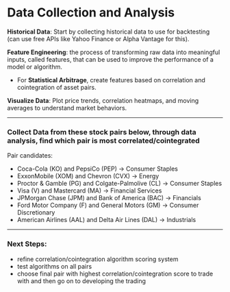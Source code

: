 # **Data Collection and Analysis** #
**Historical Data**: Start by collecting historical data to use for backtesting (can use free APIs like Yahoo Finance or Alpha Vantage for this).

**Feature Engineering**: the process of transforming raw data into meaningful inputs, called features, that can be used to improve the performance of a model or algorithm.
- For **Statistical Arbitrage**, create features based on correlation and cointegration of asset pairs.

**Visualize Data**: Plot price trends, correlation heatmaps, and moving averages to understand market behaviors.

---

### **Collect Data from these stock pairs below, through data analysis, find which pair is most correlated/cointegrated** ###

Pair candidates:
- Coca-Cola (KO) and PepsiCo (PEP) -> Consumer Staples
- ExxonMobile (XOM) and Chevron (CVX) -> Energy
- Proctor & Gamble (PG) and Colgate-Palmolive (CL) -> Consumer Staples
- Visa (V) and Mastercard (MA) -> Financial Services
- JPMorgan Chase (JPM) and Bank of America (BAC) -> Financials
- Ford Motor Company (F) and General Motors (GM) -> Consumer Discretionary
- American Airlines (AAL) and Delta Air Lines (DAL) -> Industrials

---

### **Next Steps:** ### 
- refine correlation/cointegration algorithm scoring system
- test algorithms on all pairs
- choose final pair with highest correlation/cointegration score to trade with and then go on to developing the trading